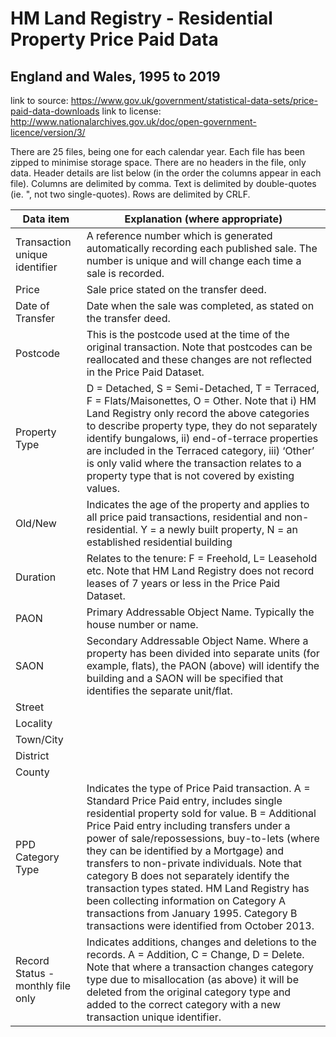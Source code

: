 # HM Land Registry - Residential Property Price Paid Data
## England and Wales, 1995 to 2019

link to source: https://www.gov.uk/government/statistical-data-sets/price-paid-data-downloads
link to license: http://www.nationalarchives.gov.uk/doc/open-government-licence/version/3/

There are 25 files, being one for each calendar year. 
Each file has been zipped to minimise storage space. 
There are no headers in the file, only data. 
Header details are list below (in the order the columns appear in each file). 
Columns are delimited by comma. 
Text is delimited by double-quotes (ie. ", not two single-quotes). 
Rows are delimited by CRLF. 


|Data item|Explanation (where appropriate)|
|---------|-------------------------------|
|Transaction unique identifier	|A reference number which is generated automatically recording each published sale. The number is unique and will change each time a sale is recorded.|
|Price	|Sale price stated on the transfer deed.|
|Date of Transfer	|Date when the sale was completed, as stated on the transfer deed.|
|Postcode	|This is the postcode used at the time of the original transaction. Note that postcodes can be reallocated and these changes are not reflected in the Price Paid Dataset.|
|Property Type	|D = Detached, S = Semi-Detached, T = Terraced, F = Flats/Maisonettes, O = Other.  Note that i) HM Land Registry only record the above categories to describe property type, they do not separately identify bungalows, ii) end-of-terrace properties are included in the Terraced category, iii) ‘Other’ is only valid where the transaction relates to a property type that is not covered by existing values.|
|Old/New	|Indicates the age of the property and applies to all price paid transactions, residential and non-residential. Y = a newly built property, N = an established residential building|
|Duration	|Relates to the tenure: F = Freehold, L= Leasehold etc. Note that HM Land Registry does not record leases of 7 years or less in the Price Paid Dataset.|
|PAON	|Primary Addressable Object Name. Typically the house number or name.|
|SAON	|Secondary Addressable Object Name. Where a property has been divided into separate units (for example, flats), the PAON (above) will identify the building and a SAON will be specified that identifies the separate unit/flat.|
|Street	 ||
|Locality	 ||
|Town/City	 ||
|District	 ||
|County	 ||
|PPD Category Type	|Indicates the type of Price Paid transaction. A = Standard Price Paid entry, includes single residential property sold for value. B = Additional Price Paid entry including transfers under a power of sale/repossessions, buy-to-lets (where they can be identified by a Mortgage) and transfers to non-private individuals. Note that category B does not separately identify the transaction types stated. HM Land Registry has been collecting information on Category A transactions from January 1995. Category B transactions were identified from October 2013.|
|Record Status - monthly file only	|Indicates additions, changes and deletions to the records. A = Addition, C = Change, D = Delete. Note that where a transaction changes category type due to misallocation (as above) it will be deleted from the original category type and added to the correct category with a new transaction unique identifier.|
